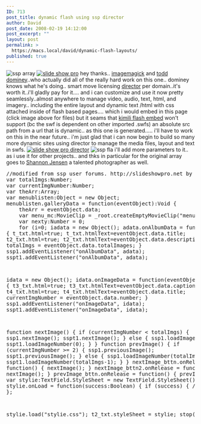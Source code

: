 ```yaml
---
ID: 713
post_title: dynamic flash using ssp director
author: David
post_date: 2008-02-19 14:12:00
post_excerpt: ""
layout: post
permalink: >
  https://macs.local/david/dynamic-flash-layouts/
published: true
---
```

<img src="http://davidawindham.com/images/ssp_array.png" alt="ssp array" />
<a href="http://davidawindham.com/org/ssp/"><img src="http://davidawindham.com/images/my_ssp.png" alt="slide show pro" /></a>
hey thanks.. <a href="http://www.imagemagick.org/script/index.php">imagemagick</a> and <a href="http://www.whatdoiknow.org/">todd dominey</a>..who actually did all of the really hard work on this one.. dominey knows what he's doing.. smart move licensing <a href="http://slideshowpro.net/products/slideshowpro_director/slideshowpro_director">director</a> per domain..it's worth it..i'll gladly pay for it.... and i can customize and use it now pretty seamlessly..almost anywhere to manage video, audio, text, html, and imagery.. including the entire layout and dynamic text /html with css attached inside of flash based pages.... which i would embed in this page (click image above for files) but it seams that <a href="http://kimili.com/plugins/kml_flashembed#faqs">kimili flash embed</a> won't support (bc the swf is dependent on other imported .swfs) an absolute src path from a url that is dynamic.. as this one is generated..... i'll have to work on this in the near future.. i'm just glad that i can now begin to build so many more dynamic sites using director to manage the media files, layout and text in swfs.
<a href="http://slideshowpro.net/products/slideshowpro_director/slideshowpro_director"><img src="http://davidawindham.com/images/sspdirector.png" alt="slide show pro director" /></a>
<img src="http://davidawindham.com/images/sspfla.png" alt="ssp fla" />
i'll add more parameters to it.. as i use it for other projects.. and thks in particular for the original array goes to <a href="http://www.shannon-jensen.com/">Shannon Jensen</a> a talented photographer as well.
<pre lang="actionscript" lineno="1">//modified from ssp user forums. http://slideshowpro.net by http://davidawindham.com
var totalImgs:Number;
var currentImgNumber:Number;
var theArr:Array;
var menublisten:Object = new Object;
menublisten.galleryData = function(eventObject):Void {
    theArr = eventObject.data;
    var menu_mc:MovieClip = _root.createEmptyMovieClip("menu_mc",350);
    var nexty:Number = 0;
    for (i=0; i<theArr.length; i++) {
        var mb:MovieClip = menu_mc.attachMovie("mb","mb_"+i,50+i, {_x:0,_y:nexty});
        mb.txt.text = theArr[i][0].title;
        nexty += mb._height;
        mb.onRelease = function() {
            var albumNum:Number = Number(this._name.split("_")[1]);
            ssp1.loadAlbum(albumNum);
			sspt1.loadAlbum(albumNum);
        }
    }
}
ssp1.addEventListener("galleryData", sspListener);

adata = new Object();
adata.onAlbumData = function(eventObject):Void {
	t_txt.html=true;
	t_txt.htmlText=eventObject.data.title;
	t2_txt.html=true;
	t2_txt.htmlText=eventObject.data.description;
	totalImgs = eventObject.data.totalImages;
}
ssp1.addEventListener("onAlbumData", adata);
sspt1.addEventListener("onAlbumData", adata);

idata = new Object();
idata.onImageData = function(eventObject):Void {
	t3_txt.html=true;
	t3_txt.htmlText=eventObject.data.caption;
	t4_txt.html=true;
	t4_txt.htmlText=eventObject.data.title;
	currentImgNumber = eventObject.data.number;
}
ssp1.addEventListener("onImageData", idata);
sspt1.addEventListener("onImageData", idata);

function nextImage() {
	if (currentImgNumber < totalImgs) {
		ssp1.nextImage();
		sspt1.nextImage();
	} else {
		ssp1.loadImageNumber(0);
		sspt1.loadImageNumber(0);
	}
}
function prevImage() {
	if (currentImgNumber >= 2) {
		ssp1.previousImage();
		sspt1.previousImage();
	} else {
		ssp1.loadImageNumber(totalImgs-1);
		sspt1.loadImageNumber(totalImgs-1);
	}
}
nextImage_bttn.onRelease = function() {
	nextImage();
}
nextImage_bttn2.onRelease = function() {
	nextImage();
}
prevImage_bttn.onRelease = function() {
	prevImage();
}
var stylie:TextField.StyleSheet = new TextField.StyleSheet();
stylie.onLoad = function(success:Boolean) {
	if (success) {
	//nada
	}
};

stylie.load("stylie.css");
t2_txt.styleSheet = stylie;
stop();
</pre>